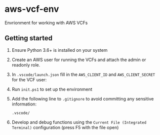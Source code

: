 # aws-vcf-env

Envrionment for working with AWS VCFs

## Getting started

1. Ensure Python 3.6+ is installed on your system

1. Create an AWS user for running the VCFs and attach the admin or readonly role.

1. In `.vscode/launch.json` fill in the `AWS_CLIENT_ID` and `AWS_CLIENT_SECRET` for the VCF user:

1. Run `init.ps1` to set up the environment

1. Add the following line to `.gitignore` to avoid committing any sensitive information:

    ```
    .vscode/
    ```

1. Develop and debug functions using the `Current File (Integrated Terminal)` configuration (press F5 with the file open)